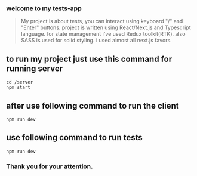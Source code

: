 ### welcome to my tests-app

> My project is about tests, you can interact using keyboard "/" and "Enter" buttons.
> project is written using React/Next.js and Typescript language.
> for state management i've used Redux toolkit(RTK).
> also SASS is used for solid styling.
> i used almost all next.js favors.

## to run my project just use this command for running server
```
cd /server
npm start
```
## after use following command to run the client
```
npm run dev
```
## use following command to run tests
```
npm run dev
```
### Thank you for your attention.
